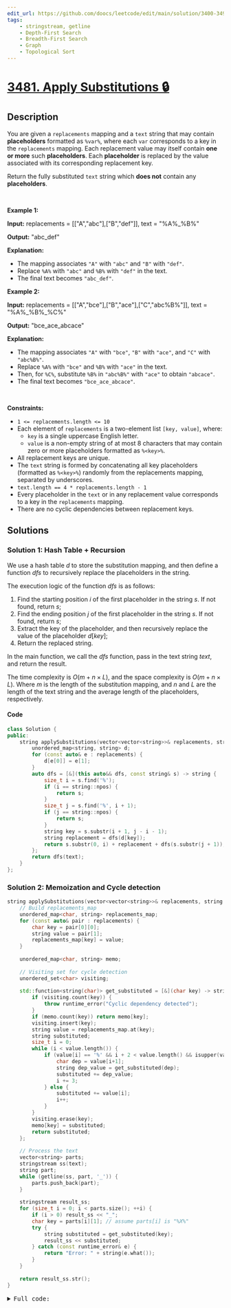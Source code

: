 ```yaml
---
edit_url: https://github.com/doocs/leetcode/edit/main/solution/3400-3499/3481.Apply%20Substitutions/README_EN.md
tags:
    - stringstream, getline
    - Depth-First Search
    - Breadth-First Search
    - Graph
    - Topological Sort
---
```


<!-- problem:start -->

# [3481. Apply Substitutions 🔒](https://leetcode.com/problems/apply-substitutions)



## Description

<!-- description:start -->

<p data-end="384" data-start="34">You are given a <code>replacements</code> mapping and a <code>text</code> string that may contain <strong>placeholders</strong> formatted as <code data-end="139" data-start="132">%var%</code>, where each <code>var</code> corresponds to a key in the <code>replacements</code> mapping. Each replacement value may itself contain <strong>one or more</strong> such <strong>placeholders</strong>. Each <strong>placeholder</strong> is replaced by the value associated with its corresponding replacement key.</p>

<p data-end="353" data-start="34">Return the fully substituted <code>text</code> string which <strong>does not</strong> contain any <strong>placeholders</strong>.</p>

<p>&nbsp;</p>
<p><strong class="example">Example 1:</strong></p>

<div class="example-block">
<p><strong>Input:</strong> <span class="example-io">replacements = [[&quot;A&quot;,&quot;abc&quot;],[&quot;B&quot;,&quot;def&quot;]], text = &quot;%A%_%B%&quot;</span></p>

<p><strong>Output:</strong> <span class="example-io">&quot;abc_def&quot;</span></p>

<p><strong>Explanation:</strong></p>

<ul data-end="238" data-start="71">
	<li data-end="138" data-start="71">The mapping associates <code data-end="101" data-start="96">&quot;A&quot;</code> with <code data-end="114" data-start="107">&quot;abc&quot;</code> and <code data-end="124" data-start="119">&quot;B&quot;</code> with <code data-end="137" data-start="130">&quot;def&quot;</code>.</li>
	<li data-end="203" data-start="139">Replace <code data-end="154" data-start="149">%A%</code> with <code data-end="167" data-start="160">&quot;abc&quot;</code> and <code data-end="177" data-start="172">%B%</code> with <code data-end="190" data-start="183">&quot;def&quot;</code> in the text.</li>
	<li data-end="238" data-start="204">The final text becomes <code data-end="237" data-start="226">&quot;abc_def&quot;</code>.</li>
</ul>
</div>

<p><strong class="example">Example 2:</strong></p>

<div class="example-block">
<p><strong>Input:</strong> <span class="example-io">replacements = [[&quot;A&quot;,&quot;bce&quot;],[&quot;B&quot;,&quot;ace&quot;],[&quot;C&quot;,&quot;abc%B%&quot;]], text = &quot;%A%_%B%_%C%&quot;</span></p>

<p><strong>Output:</strong> <span class="example-io">&quot;bce_ace_abcace&quot;</span></p>

<p><strong>Explanation:</strong></p>

<ul data-end="541" data-is-last-node="" data-is-only-node="" data-start="255">
	<li data-end="346" data-start="255">The mapping associates <code data-end="285" data-start="280">&quot;A&quot;</code> with <code data-end="298" data-start="291">&quot;bce&quot;</code>, <code data-end="305" data-start="300">&quot;B&quot;</code> with <code data-end="318" data-start="311">&quot;ace&quot;</code>, and <code data-end="329" data-start="324">&quot;C&quot;</code> with <code data-end="345" data-start="335">&quot;abc%B%&quot;</code>.</li>
	<li data-end="411" data-start="347">Replace <code data-end="362" data-start="357">%A%</code> with <code data-end="375" data-start="368">&quot;bce&quot;</code> and <code data-end="385" data-start="380">%B%</code> with <code data-end="398" data-start="391">&quot;ace&quot;</code> in the text.</li>
	<li data-end="496" data-start="412">Then, for <code data-end="429" data-start="424">%C%</code>, substitute <code data-end="447" data-start="442">%B%</code> in <code data-end="461" data-start="451">&quot;abc%B%&quot;</code> with <code data-end="474" data-start="467">&quot;ace&quot;</code> to obtain <code data-end="495" data-start="485">&quot;abcace&quot;</code>.</li>
	<li data-end="541" data-is-last-node="" data-start="497">The final text becomes <code data-end="540" data-start="522">&quot;bce_ace_abcace&quot;</code>.</li>
</ul>
</div>

<p>&nbsp;</p>
<p><strong>Constraints:</strong></p>

<ul>
	<li data-end="1432" data-start="1398"><code>1 &lt;= replacements.length &lt;= 10</code></li>
	<li data-end="1683" data-start="1433">Each element of <code data-end="1465" data-start="1451">replacements</code> is a two-element list <code data-end="1502" data-start="1488">[key, value]</code>, where:
	<ul data-end="1683" data-start="1513">
		<li data-end="1558" data-start="1513"><code data-end="1520" data-start="1515">key</code> is a single uppercase English letter.</li>
		<li data-end="1683" data-start="1561"><code data-end="1570" data-start="1563">value</code> is a non-empty string of at most 8 characters that may contain zero or more placeholders formatted as <code data-end="1682" data-start="1673">%&lt;key&gt;%</code>.</li>
	</ul>
	</li>
	<li data-end="726" data-start="688">All replacement keys are unique.</li>
	<li data-end="1875" data-start="1723">The <code>text</code> string is formed by concatenating all key placeholders (formatted as <code data-end="1808" data-start="1799">%&lt;key&gt;%</code>) randomly from the replacements mapping, separated by underscores.</li>
	<li data-end="1942" data-start="1876"><code>text.length == 4 * replacements.length - 1</code></li>
	<li data-end="2052" data-start="1943">Every placeholder in the <code>text</code> or in any replacement value corresponds to a key in the <code>replacements</code> mapping.</li>
	<li data-end="2265" data-start="2205">There are no cyclic dependencies between replacement keys.</li>
</ul>

<!-- description:end -->

## Solutions

<!-- solution:start -->

### Solution 1: Hash Table + Recursion

We use a hash table $\textit{d}$ to store the substitution mapping, and then define a function $\textit{dfs}$ to recursively replace the placeholders in the string.

The execution logic of the function $\textit{dfs}$ is as follows:

1. Find the starting position $i$ of the first placeholder in the string $\textit{s}$. If not found, return $\textit{s}$;
2. Find the ending position $j$ of the first placeholder in the string $\textit{s}$. If not found, return $\textit{s}$;
3. Extract the key of the placeholder, and then recursively replace the value of the placeholder $d[key]$;
4. Return the replaced string.

In the main function, we call the $\textit{dfs}$ function, pass in the text string $\textit{text}$, and return the result.

The time complexity is $O(m + n \times L)$, and the space complexity is $O(m + n \times L)$. Where $m$ is the length of the substitution mapping, and $n$ and $L$ are the length of the text string and the average length of the placeholders, respectively.

#### Code

```cpp
class Solution {
public:
    string applySubstitutions(vector<vector<string>>& replacements, string text) {
        unordered_map<string, string> d;
        for (const auto& e : replacements) {
            d[e[0]] = e[1];
        }
        auto dfs = [&](this auto&& dfs, const string& s) -> string {
            size_t i = s.find('%');
            if (i == string::npos) {
                return s;
            }
            size_t j = s.find('%', i + 1);
            if (j == string::npos) {
                return s;
            }
            string key = s.substr(i + 1, j - i - 1);
            string replacement = dfs(d[key]);
            return s.substr(0, i) + replacement + dfs(s.substr(j + 1));
        };
        return dfs(text);
    }
};
```
### Solution 2: Memoization and Cycle detection

```cpp
string applySubstitutions(vector<vector<string>>& replacements, string text) {
    // Build replacements_map
    unordered_map<char, string> replacements_map;
    for (const auto& pair : replacements) {
        char key = pair[0][0];
        string value = pair[1];
        replacements_map[key] = value;
    }
    
    unordered_map<char, string> memo;
    
    // Visiting set for cycle detection
    unordered_set<char> visiting;
    
    std::function<string(char)> get_substituted = [&](char key) -> string {
        if (visiting.count(key)) {
            throw runtime_error("Cyclic dependency detected");
        }
        if (memo.count(key)) return memo[key];
        visiting.insert(key);
        string value = replacements_map.at(key);
        string substituted;
        size_t i = 0;
        while (i < value.length()) {
            if (value[i] == '%' && i + 2 < value.length() && isupper(value[i+1]) && value[i+2] == '%') {
                char dep = value[i+1];
                string dep_value = get_substituted(dep); 
                substituted += dep_value;
                i += 3;
            } else {
                substituted += value[i];
                i++;
            }
        }
        visiting.erase(key);
        memo[key] = substituted;
        return substituted;
    };
    
    // Process the text
    vector<string> parts;
    stringstream ss(text);
    string part;
    while (getline(ss, part, '_')) {
        parts.push_back(part);
    }
    
    stringstream result_ss;
    for (size_t i = 0; i < parts.size(); ++i) {
        if (i > 0) result_ss << "_";
        char key = parts[i][1]; // assume parts[i] is "%X%"
        try {
            string substituted = get_substituted(key);
            result_ss << substituted;
        } catch (const runtime_error& e) {
            return "Error: " + string(e.what());
        }
    }
    
    return result_ss.str();
}
```

<details>
<summary><span style="font-size:1em; font-family: 'consolas', monospace;">Full code:</span>
</summary>

```cpp
#include <vector>
#include <string>
#include <unordered_map>
#include <unordered_set>
#include <sstream>
#include <cctype>
#include <stdexcept>
#include <iostream>
#include <functional>

using namespace std;

class Solution {
public:
    string applySubstitutions(vector<vector<string>>& replacements, string text) {
        // Build replacements_map
        unordered_map<char, string> replacements_map;
        for (const auto& pair : replacements) {
            char key = pair[0][0];
            string value = pair[1];
            replacements_map[key] = value;
        }
        
        // Memoization map
        unordered_map<char, string> memo;
        
        // Visiting set for cycle detection
        unordered_set<char> visiting;
        
        // Define recursive function with lambda
        std::function<string(char)> get_substituted = [&](char key) -> string {
            if (visiting.count(key)) {
                throw runtime_error("Cyclic dependency detected");
            }
            if (memo.count(key)) return memo[key];
            visiting.insert(key);
            string value = replacements_map.at(key);
            string substituted;
            size_t i = 0;
            while (i < value.length()) {
                if (value[i] == '%' && i + 2 < value.length() && isupper(value[i+1]) && value[i+2] == '%') {
                    char dep = value[i+1];
                    string dep_value = get_substituted(dep);  // Now works
                    substituted += dep_value;
                    i += 3;
                } else {
                    substituted += value[i];
                    i++;
                }
            }
            visiting.erase(key);
            memo[key] = substituted;
            return substituted;
        };
        
        // Process the text
        vector<string> parts;
        stringstream ss(text);
        string part;
        while (getline(ss, part, '_')) {
            parts.push_back(part);
        }
        
        stringstream result_ss;
        for (size_t i = 0; i < parts.size(); ++i) {
            if (i > 0) result_ss << "_";
            char key = parts[i][1]; // assume parts[i] is "%X%"
            try {
                string substituted = get_substituted(key);
                result_ss << substituted;
            } catch (const runtime_error& e) {
                return "Error: " + string(e.what());
            }
        }
        
        return result_ss.str();
    }
};

int main() {
    Solution sol;
    
    // Example 1
    vector<vector<string>> replacements1 = {{"A","abc"},{"B","def"}};
    string text1 = "%A%_%B%";
    cout << "Example 1: " << sol.applySubstitutions(replacements1, text1) << endl; // Expected: "abc_def"
    
    // Example 2
    vector<vector<string>> replacements2 = {{"A","bce"},{"B","ace"},{"C","abc%B%"}};
    string text2 = "%A%_%B%_%C%";
    cout << "Example 2: " << sol.applySubstitutions(replacements2, text2) << endl; // Expected: "bce_ace_abcace"
    
    // Test case with cycle
    vector<vector<string>> replacements3 = {{"A","%B%"},{"B","%A%"}};
    string text3 = "%A%";
    cout << "Cycle Test: " << sol.applySubstitutions(replacements3, text3) << endl; // Expected: "Error: Cyclic dependency detected"
    
    return 0;
}
```

</details>

<!-- tabs:end -->

<!-- solution:end -->

<!-- problem:end -->
